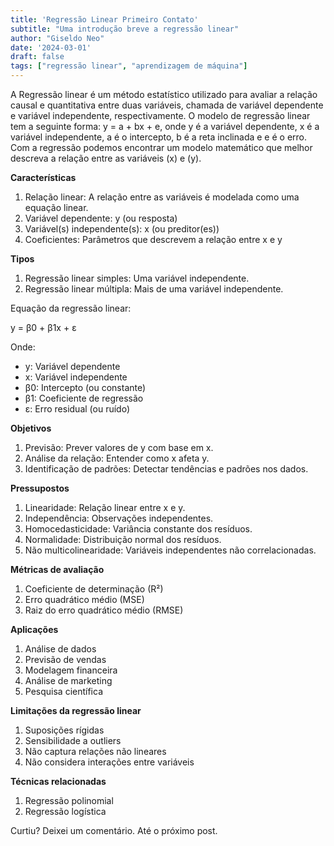 ```yaml
---
title: 'Regressão Linear Primeiro Contato'
subtitle: "Uma introdução breve a regressão linear"
author: "Giseldo Neo"	
date: '2024-03-01'
draft: false
tags: ["regressão linear", "aprendizagem de máquina"]
---
```


A Regressão linear é um método estatístico utilizado para avaliar a relação causal e quantitativa entre duas variáveis, chamada de variável dependente e variável independente, respectivamente. O modelo de regressão linear tem a seguinte forma: y = a + bx + e, onde y é a variável dependente, x é a variável independente, a é o intercepto, b é a reta inclinada e e é o erro. Com a regressão podemos encontrar um modelo matemático que melhor descreva a relação entre as variáveis (x) e (y).

**Características**

1. Relação linear: A relação entre as variáveis é modelada como uma equação linear.
2. Variável dependente: y (ou resposta)
3. Variável(s) independente(s): x (ou preditor(es))
4. Coeficientes: Parâmetros que descrevem a relação entre x e y

**Tipos**

1. Regressão linear simples: Uma variável independente.
2. Regressão linear múltipla: Mais de uma variável independente.

Equação da regressão linear:

y = β0 + β1x + ε

Onde:

- y: Variável dependente
- x: Variável independente
- β0: Intercepto (ou constante)
- β1: Coeficiente de regressão
- ε: Erro residual (ou ruído)

**Objetivos**

1. Previsão: Prever valores de y com base em x.
2. Análise da relação: Entender como x afeta y.
3. Identificação de padrões: Detectar tendências e padrões nos dados.

**Pressupostos**

1. Linearidade: Relação linear entre x e y.
2. Independência: Observações independentes.
3. Homocedasticidade: Variância constante dos resíduos.
4. Normalidade: Distribuição normal dos resíduos.
5. Não multicolinearidade: Variáveis independentes não correlacionadas.

**Métricas de avaliação**

1. Coeficiente de determinação (R²)
2. Erro quadrático médio (MSE)
3. Raiz do erro quadrático médio (RMSE)

**Aplicações**

1. Análise de dados
2. Previsão de vendas
3. Modelagem financeira
4. Análise de marketing
5. Pesquisa científica

**Limitações da regressão linear**

1. Suposições rígidas
2. Sensibilidade a outliers
3. Não captura relações não lineares
4. Não considera interações entre variáveis

**Técnicas relacionadas**

1. Regressão polinomial
2. Regressão logística

Curtiu? Deixei um comentário. Até o próximo post.
